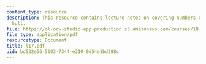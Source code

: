 ```yaml
---
content_type: resource
description: This resource contains lecture notes on covering numbers of the convex
  hull.
file: https://ol-ocw-studio-app-production.s3.amazonaws.com/courses/18-465-topics-in-statistics-statistical-learning-theory-spring-2007/bd532e5656037344e3100d54e1bd288c_l17.pdf
file_type: application/pdf
resourcetype: Document
title: l17.pdf
uid: bd532e56-5603-7344-e310-0d54e1bd288c
---
```


